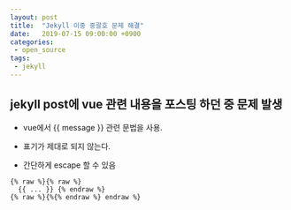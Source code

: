 ```yaml
---
layout: post
title:  "Jekyll 이중 중괄호 문제 해결"
date:   2019-07-15 09:00:00 +0900
categories:
 - open_source
tags: 
 - jekyll
---
```


## jekyll post에 vue 관련 내용을 포스팅 하던 중 문제 발생

- vue에서 {{ message }} 관련 문법을 사용.
- 표기가 제대로 되지 않는다.

- 간단하게 escape 할 수 있음

```
{% raw %}{% raw %}
  {{ ... }} {% endraw %} 
{% raw %}{%{% endraw %} endraw %}
```



